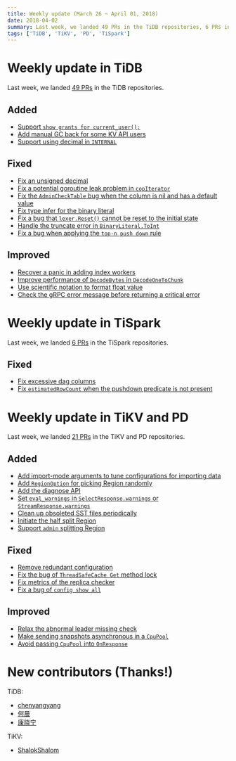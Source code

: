 ```yaml
---
title: Weekly update (March 26 ~ April 01, 2018)
date: 2018-04-02
summary: Last week, we landed 49 PRs in the TiDB repositories, 6 PRs in the TiSpark repositories, and 21 PRs in the TiKV and PD repositories.
tags: ['TiDB', 'TiKV', 'PD', 'TiSpark']
---
```


# Weekly update in TiDB

Last week, we landed [49 PRs](https://github.com/search?p=5&q=repo%3Apingcap%2Ftidb+is%3Apr+is%3Amerged+merged%3A2018-03-26..2018-04-01&type=Issues&utf8=%E2%9C%93) in the TiDB repositories.

## Added

- [Support `show grants for current_user();`](https://github.com/pingcap/tidb/pull/5697)
- [Add manual GC back for some KV API users](https://github.com/pingcap/tidb/pull/6123)
- [Support using decimal in `INTERNAL`](https://github.com/pingcap/tidb/pull/6143)

## Fixed

- [Fix an unsigned decimal](https://github.com/pingcap/tidb/pull/6104)
- [Fix a potential goroutine leak problem in `copIterator`](https://github.com/pingcap/tidb/pull/6140)
- [Fix the `AdminCheckTable` bug when the column is nil and has a default value](https://github.com/pingcap/tidb/pull/6142)
- [Fix type infer for the binary literal](https://github.com/pingcap/tidb/pull/6151)
- [Fix a bug that `lexer.Reset()` cannot be reset to the initial state](https://github.com/pingcap/tidb/pull/6153)
- [Handle the truncate error in `BinaryLiteral.ToInt`](https://github.com/pingcap/tidb/pull/6163)
- [Fix a bug when applying the `top-n push down` rule](https://github.com/pingcap/tidb/pull/6187)

## Improved

- [Recover a panic in adding index workers](https://github.com/pingcap/tidb/pull/6132)
- [Improve performance of `DecodeBytes` in `DecodeOneToChunk`](https://github.com/pingcap/tidb/pull/6135)
- [Use scientific notation to format float value](https://github.com/pingcap/tidb/pull/6160)
- [Check the gRPC error message before returning a critical error](https://github.com/pingcap/tidb/pull/6179)

# Weekly update in TiSpark

Last week, we landed [6 PRs](https://github.com/pingcap/tispark/pulls?utf8=%E2%9C%93&q=is%3Apr+is%3Amerged+merged%3A2018-03-26..2018-04-01) in the TiSpark repositories.

## Fixed

- [Fix excessive dag columns](https://github.com/pingcap/tispark/pull/297/files)
- [Fix `estimatedRowCount` when the pushdown predicate is not present](https://github.com/pingcap/tispark/pull/294)

# Weekly update in TiKV and PD

Last week, we landed [21 PRs](https://github.com/search?utf8=%E2%9C%93&q=repo%3Apingcap%2Ftikv+repo%3Apingcap%2Fpd+is%3Apr+is%3Amerged+merged%3A2018-03-26..2018-04-01) in the TiKV and PD repositories.

## Added

- [Add import-mode arguments to tune configurations for importing data](https://github.com/pingcap/tikv/pull/2875)
- [Add `RegionOption` for picking Region randomly](https://github.com/pingcap/pd/pull/1005)
- [Add the diagnose API](https://github.com/pingcap/pd/pull/1004)
- [Set `eval_warnings` in `SelectResponse.warnings` or `StreamResponse.warnings`](https://github.com/pingcap/tikv/pull/2858)
- [Clean up obsoleted SST files periodically](https://github.com/pingcap/tikv/pull/2839)
- [Initiate the half split Region](https://github.com/pingcap/tikv/pull/2790)
- [Support `admin` splitting Region](https://github.com/pingcap/pd/pull/947)

## Fixed

- [Remove redundant configuration](https://github.com/pingcap/tikv/pull/2884)
- [Fix the bug of `ThreadSafeCache Get` method lock](https://github.com/pingcap/pd/pull/1008)
- [Fix metrics of the replica checker](https://github.com/pingcap/pd/pull/1007)
- [Fix a bug of `config show all`](https://github.com/pingcap/pd/pull/1006)

## Improved

- [Relax the abnormal leader missing check](https://github.com/pingcap/tikv/pull/2867)
- [Make sending snapshots asynchronous in a `CpuPool`](https://github.com/pingcap/tikv/pull/2850)
- [Avoid passing `CpuPool` into `OnResponse`](https://github.com/pingcap/tikv/pull/2841)

# New contributors (Thanks!)

TiDB:

- [chenyangyang](https://github.com/chenyang8094)
- [何晨](https://github.com/hechen0)
- [康晓宁](https://github.com/kangxiaoning)

TiKV:

- [ShalokShalom](https://github.com/ShalokShalom)
